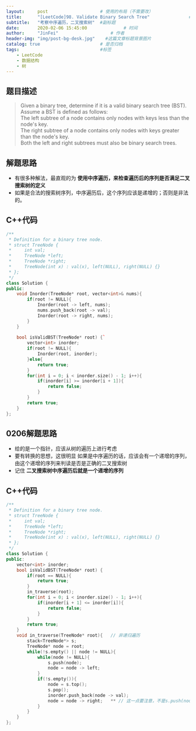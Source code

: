 ```yaml
---
layout:     post                    # 使用的布局（不需要改） 
title:      "[LeetCode]98. Validate Binary Search Tree"               # 标题  
subtitle:   "考察中序遍历，二叉搜索树"  #副标题 
date:       2020-02-06 15:45:00              # 时间 
author:     "JinFei"                    # 作者 
header-img: "img/post-bg-desk.jpg"    #这篇文章标题背景图片 
catalog: true                       # 是否归档 
tags:                               #标签     
    - LeetCode 
    - 数据结构
    - 树
---
```


## 题目描述
> Given a binary tree, determine if it is a valid binary search tree (BST). <br>
Assume a BST is defined as follows: <br>
The left subtree of a node contains only nodes with keys less than the node's key. <br>
The right subtree of a node contains only nodes with keys greater than the node's key. <br>
Both the left and right subtrees must also be binary search trees. <br>

## 解题思路

- 有很多种解法，最直观的为 **使用中序遍历，来检查遍历后的序列是否满足二叉搜索树的定义**
- 如果是合法的搜索树序列，中序遍历后，这个序列应该是递增的；否则是非法的。

## C++代码
```C++
/**
 * Definition for a binary tree node.
 * struct TreeNode {
 *     int val;
 *     TreeNode *left;
 *     TreeNode *right;
 *     TreeNode(int x) : val(x), left(NULL), right(NULL) {}
 * };
 */
class Solution {
public:
    void Inorder(TreeNode* root, vector<int>& nums){
        if(root != NULL){
            Inorder(root -> left, nums);
            nums.push_back(root -> val);
            Inorder(root -> right, nums);
        }
    }
    
    bool isValidBST(TreeNode* root) {`
        vector<int> inorder;
        if(root != NULL){
            Inorder(root, inorder);
        }else{
            return true;
        }
        for(int i = 0; i < inorder.size() - 1; i++){
            if(inorder[i] >= inorder[i + 1]){
                return false;
            }
        }
        return true;
    }
};
```



## 0206解题思路

- 给的是一个指针，应该从树的遍历上进行考虑
- 要有转换的思想，这很明显 如果是中序遍历的话，应该会有一个递增的序列，由这个递增的序列来判读是否是正确的二叉搜索树
- 记住 **二叉搜索树中序遍历后就是一个递增的序列**

## C++代码
```C++
/**
 * Definition for a binary tree node.
 * struct TreeNode {
 *     int val;
 *     TreeNode *left;
 *     TreeNode *right;
 *     TreeNode(int x) : val(x), left(NULL), right(NULL) {}
 * };
 */
class Solution {
public:
    vector<int> inorder;
    bool isValidBST(TreeNode* root) {
        if(root == NULL){
            return true;
        }
        in_traverse(root);
        for(int i = 0; i < inorder.size() - 1; i++){
            if(inorder[i + 1] <= inorder[i]){
                return false;
            }
        }
        return true;
    }
    void in_traverse(TreeNode* root){   // 非递归遍历
        stack<TreeNode*> s;
        TreeNode* node = root;
        while(!s.empty() || node != NULL){
            while(node != NULL){
                s.push(node);
                node = node -> left;
            }
            if(!s.empty()){
                node = s.top();
                s.pop();
                inorder.push_back(node -> val);
                node = node -> right;   ** // 这一点要注意，不是s.push(node -> right),这样做是没有意义的 **
            }
        }
    }
};

```

